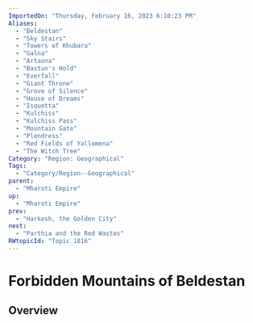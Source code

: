 ```yaml
---
ImportedOn: "Thursday, February 16, 2023 6:10:23 PM"
Aliases:
  - "Beldestan"
  - "Sky Stairs"
  - "Towers of Khubara"
  - "Galna"
  - "Artaona"
  - "Bastun's Hold"
  - "Everfall"
  - "Giant Throne"
  - "Grove of Silence"
  - "House of Dreams"
  - "Isquetta"
  - "Kulchiss"
  - "Kulchiss Pass"
  - "Mountain Gate"
  - "Plendress"
  - "Red Fields of Yallomena"
  - "The Witch Tree"
Category: "Region: Geographical"
Tags:
  - "Category/Region--Geographical"
parent:
  - "Mharoti Empire"
up:
  - "Mharoti Empire"
prev:
  - "Harkesh, the Golden City"
next:
  - "Parthia and the Red Wastes"
RWtopicId: "Topic_1816"
---
```

# Forbidden Mountains of Beldestan
## Overview

